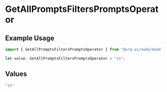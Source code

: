 # GetAllPromptsFiltersPromptsOperator

## Example Usage

```typescript
import { GetAllPromptsFiltersPromptsOperator } from "@orq-ai/node/models/operations";

let value: GetAllPromptsFiltersPromptsOperator = "in";
```

## Values

```typescript
"in"
```